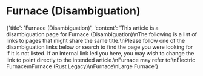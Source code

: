 
# Furnace (Disambiguation)

{'title': 'Furnace (Disambiguation)', 'content': 'This article is a disambiguation page for Furnace (Disambiguation)\nThe following is a list of links to pages that might share the same title.\nPlease follow one of the disambiguation links below or search to find the page you were looking for if it is not listed. If an internal link led you here, you may wish to change the link to point directly to the intended article.\nFurnace may refer to:\nElectric Furnace\nFurnace (Rust Legacy)\nFurnace\nLarge Furnace'}
